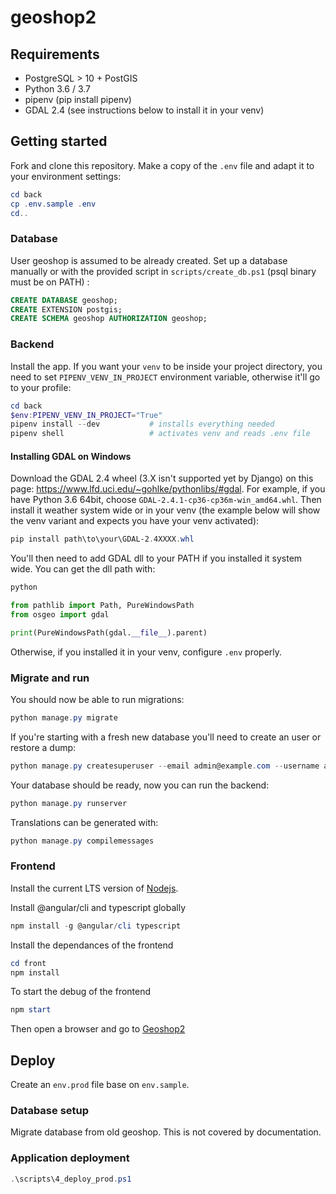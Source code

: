 # geoshop2

## Requirements

* PostgreSQL > 10 + PostGIS
* Python 3.6 / 3.7
* pipenv (pip install pipenv)
* GDAL 2.4 (see instructions below to install it in your venv)

## Getting started


Fork and clone this repository. Make a copy of the `.env` file and adapt it to your environment settings:

```powershell
cd back
cp .env.sample .env
cd..
```

### Database

User geoshop is assumed to be already created. Set up a database manually or with the provided script in `scripts/create_db.ps1` (psql binary must be on PATH) :

```sql
CREATE DATABASE geoshop;
CREATE EXTENSION postgis;
CREATE SCHEMA geoshop AUTHORIZATION geoshop;
```

### Backend

Install the app. If you want your `venv` to be inside your project directory, you need to set `PIPENV_VENV_IN_PROJECT` environment variable, otherwise it'll go to your profile:

```powershell
cd back
$env:PIPENV_VENV_IN_PROJECT="True"
pipenv install --dev           # installs everything needed
pipenv shell                   # activates venv and reads .env file
```

#### Installing GDAL on Windows
Download the GDAL 2.4 wheel (3.X isn't supported yet by Django) on this page: https://www.lfd.uci.edu/~gohlke/pythonlibs/#gdal. For example, if you have Python 3.6 64bit, choose `GDAL‑2.4.1‑cp36‑cp36m‑win_amd64.whl`.
Then install it weather system wide or in your venv (the example below will show the venv variant and expects you have your venv activated):

```powershell
pip install path\to\your\GDAL-2.4XXXX.whl
```

You'll then need to add GDAL dll to your PATH if you installed it system wide. You can get the dll path with:

```python
python

from pathlib import Path, PureWindowsPath
from osgeo import gdal

print(PureWindowsPath(gdal.__file__).parent)
```

Otherwise, if you installed it in your venv, configure `.env` properly.

### Migrate and run

You should now be able to run migrations:

```powershell
python manage.py migrate
```

If you're starting with a fresh new database you'll need to create an user or restore a dump:

```powershell
python manage.py createsuperuser --email admin@example.com --username admin
```

Your database should be ready, now you can run the backend:

```powershell
python manage.py runserver
```

Translations can be generated with:

```powershell
python manage.py compilemessages
```

### Frontend

Install the current LTS version of [Nodejs](https://nodejs.org/en/).

Install @angular/cli and typescript globally

```powershell
npm install -g @angular/cli typescript
```

Install the dependances of the frontend

```powershell
cd front
npm install
```

To start the debug of the frontend

```powershell
npm start
```

Then open a browser and go to [Geoshop2](http://localhost:4200)


## Deploy

Create an `env.prod` file base on `env.sample`.

### Database setup

Migrate database from old geoshop. This is not covered by documentation.

### Application deployment

```powershell
.\scripts\4_deploy_prod.ps1
```